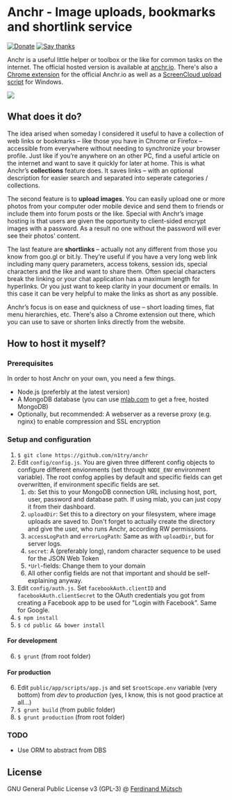 # Anchr - Image uploads, bookmarks and shortlink service

[![Donate](https://img.shields.io/badge/Donate-PayPal-green.svg)](https://www.paypal.com/cgi-bin/webscr?cmd=_s-xclick&hosted_button_id=RTBP64PZDPDZW) [![Say thanks](https://img.shields.io/badge/SayThanks.io-%E2%98%BC-1EAEDB.svg)](https://saythanks.io/to/n1try)

Anchr is a useful little helper or toolbox or the like for common tasks on the internet. The official hosted version is available at [anchr.io](https://anchr.io). There's also a [Chrome extension](https://anchr.io/s/tzYcr) for the official Anchr.io as well as a [ScreenCloud upload script](https://ferdinand-muetsch.de/anchrio-screencloud-script-for-windows.html) for Windows.

![](https://anchr.io/i/9w5si.png)

## What does it do?
The idea arised when someday I considered it useful to have a collection of web links or bookmarks – like those you have in Chrome or Firefox – accessible from everywhere without needing to synchronize your browser profile. Just like if you’re anywhere on an other PC, find a useful article on the internet and want to save it quickly for later at home. This is what Anchr’s __collections__ feature does. It saves links – with an optional description for easier search and separated into seperate categories / collections.

The second feature is to __upload images__. You can easily upload one or more photos from your computer oder mobile device and send them to friends or include them into forum posts or the like. Special with Anchr’s image hosting is that users are given the opportunity to client-sided encrypt images with a password. As a result no one without the password will ever see their photos’ content.

The last feature are __shortlinks__ – actually not any different from those you know from goo.gl or bit.ly. They’re useful if you have a very long web link including many query parameters, access tokens, session ids, special characters and the like and want to share them. Often special characters break the linking or your chat application has a maximum length for hyperlinks. Or you just want to keep clarity in your document or emails. In this case it can be very helpful to make the links as short as any possible.

Anchr’s focus is on ease and quickness of use – short loading times, flat menu hierarchies, etc. There's also a Chrome extension out there, which you can use to save or shorten links directly from the website.

## How to host it myself?
### Prerequisites
In order to host Anchr on your own, you need a few things.
* Node.js (preferbly at the latest version)
* A MongoDB database (you can use [mlab.com](http://mlab.com) to get a free, hosted MongoDB)
* Optionally, but recommended: A webserver as a reverse proxy (e.g. nginx) to enable compression and SSL encryption

### Setup and configuration
1. `$ git clone https://github.com/n1try/anchr`
2. Edit `config/config.js`. You are given three different config objects to configure different envionments (set through `NODE_ENV` environment variable). The root confog applies by default and specific fields can get overwritten, if environment specific fields are set.
    1. `db`: Set this to your MongoDB connection URL inclusing host, port, user, password and database path. If using mlab, you can just copy it from their dashboard.
    2. `uploadDir`: Set this to a directory on your filesystem, where image uploads are saved to. Don't forget to actually create the directory and give the user, who runs Anchr, according RW permissions.
    3. `accessLogPath` and `errorLogPath`: Same as with `uploadDir`, but for server logs.
    4. `secret`: A (preferably long), random character sequence to be used for the JSON Web Token
    5. `*Url`-fields: Change them to your domain
    6. All other config fields are not that important and should be self-explaining anyway.
3. Edit `config/auth.js`. Set `facebookAuth.clientID` and `facebookAuth.clientSecret` to the OAuth credentials you got from creating a Facebook app to be used for "Login with Facebook". Same for Google.
4. `$ npm install`
5. `$ cd public && bower install`

#### For development
6. `$ grunt` (from root folder)

#### For production
6. Edit `public/app/scripts/app.js` and set `$rootScope.env` variable (very bottom) from _dev_ to _production_ (yes, I know, this is not good practice at all...)
7. `$ grunt build` (from public folder)
8. `$ grunt production` (from root folder)

### TODO
* Use ORM to abstract from DBS

## License
GNU General Public License v3 (GPL-3) @ [Ferdinand Mütsch](https://ferdinand-muetsch.de)
